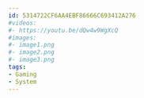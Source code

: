 ```yaml
---
id: 5314722CF6AA4EBF86666C693412A276
#videos:
#- https://youtu.be/dQw4w9WgXcQ
#images:
#- image1.png
#- image2.png
#- image3.png
tags:
- Gaming
- System
---
```

